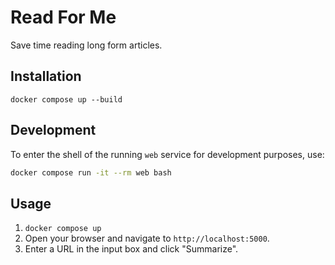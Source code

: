 # Read For Me

Save time reading long form articles.

## Installation

`docker compose up --build`

## Development

To enter the shell of the running `web` service for development purposes, use:

```bash
docker compose run -it --rm web bash
```

## Usage

1. `docker compose up`
2. Open your browser and navigate to `http://localhost:5000`.
3. Enter a URL in the input box and click "Summarize".
